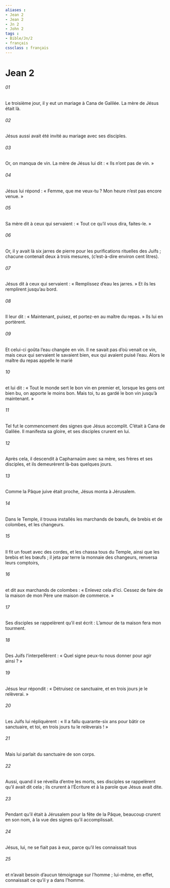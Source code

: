 ```yaml
---
aliases : 
- Jean 2
- Jean 2
- Jn 2
- John 2
tags : 
- Bible/Jn/2
- français
cssclass : français
---
```


# Jean 2

###### 01
Le troisième jour, il y eut un mariage à Cana de Galilée. La mère de Jésus était là.
###### 02
Jésus aussi avait été invité au mariage avec ses disciples.
###### 03
Or, on manqua de vin. La mère de Jésus lui dit : « Ils n’ont pas de vin. »
###### 04
Jésus lui répond : « Femme, que me veux-tu ? Mon heure n’est pas encore venue. »
###### 05
Sa mère dit à ceux qui servaient : « Tout ce qu’il vous dira, faites-le. »
###### 06
Or, il y avait là six jarres de pierre pour les purifications rituelles des Juifs ; chacune contenait deux à trois mesures, (c’est-à-dire environ cent litres).
###### 07
Jésus dit à ceux qui servaient : « Remplissez d’eau les jarres. » Et ils les remplirent jusqu’au bord.
###### 08
Il leur dit : « Maintenant, puisez, et portez-en au maître du repas. » Ils lui en portèrent.
###### 09
Et celui-ci goûta l’eau changée en vin. Il ne savait pas d’où venait ce vin, mais ceux qui servaient le savaient bien, eux qui avaient puisé l’eau. Alors le maître du repas appelle le marié
###### 10
et lui dit : « Tout le monde sert le bon vin en premier et, lorsque les gens ont bien bu, on apporte le moins bon. Mais toi, tu as gardé le bon vin jusqu’à maintenant. »
###### 11
Tel fut le commencement des signes que Jésus accomplit. C’était à Cana de Galilée. Il manifesta sa gloire, et ses disciples crurent en lui.
###### 12
Après cela, il descendit à Capharnaüm avec sa mère, ses frères et ses disciples, et ils demeurèrent là-bas quelques jours.
###### 13
Comme la Pâque juive était proche, Jésus monta à Jérusalem.
###### 14
Dans le Temple, il trouva installés les marchands de bœufs, de brebis et de colombes, et les changeurs.
###### 15
Il fit un fouet avec des cordes, et les chassa tous du Temple, ainsi que les brebis et les bœufs ; il jeta par terre la monnaie des changeurs, renversa leurs comptoirs,
###### 16
et dit aux marchands de colombes : « Enlevez cela d’ici. Cessez de faire de la maison de mon Père une maison de commerce. »
###### 17
Ses disciples se rappelèrent qu’il est écrit : L’amour de ta maison fera mon tourment.
###### 18
Des Juifs l’interpellèrent : « Quel signe peux-tu nous donner pour agir ainsi ? »
###### 19
Jésus leur répondit : « Détruisez ce sanctuaire, et en trois jours je le relèverai. »
###### 20
Les Juifs lui répliquèrent : « Il a fallu quarante-six ans pour bâtir ce sanctuaire, et toi, en trois jours tu le relèverais ! »
###### 21
Mais lui parlait du sanctuaire de son corps.
###### 22
Aussi, quand il se réveilla d’entre les morts, ses disciples se rappelèrent qu’il avait dit cela ; ils crurent à l’Écriture et à la parole que Jésus avait dite.
###### 23
Pendant qu’il était à Jérusalem pour la fête de la Pâque, beaucoup crurent en son nom, à la vue des signes qu’il accomplissait.
###### 24
Jésus, lui, ne se fiait pas à eux, parce qu’il les connaissait tous
###### 25
et n’avait besoin d’aucun témoignage sur l’homme ; lui-même, en effet, connaissait ce qu’il y a dans l’homme.
